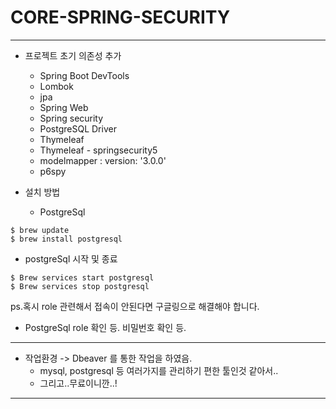 # CORE-SPRING-SECURITY

---

* 프로젝트 초기 의존성 추가
    * Spring Boot DevTools
    * Lombok
    * jpa
    * Spring Web
    * Spring security
    * PostgreSQL Driver
    * Thymeleaf
    * Thymeleaf - springsecurity5
    * modelmapper :  version: '3.0.0'
    * p6spy


* 설치 방법
    * PostgreSql

```
$ brew update
$ brew install postgresql  
```

* postgreSql 시작 및 종료

```
$ Brew services start postgresql
$ Brew services stop postgresql
```

ps.혹시 role 관련해서 접속이 안된다면 구글링으로 해결해야 합니다.

* PostgreSql role 확인 등. 비밀번호 확인 등.

---

* 작업환경 -> Dbeaver 를 통한 작업을 하였음.
    * mysql, postgresql 등 여러가지를 관리하기 편한 툴인것 같아서..
    * 그리고..무료이니깐..!

---


    